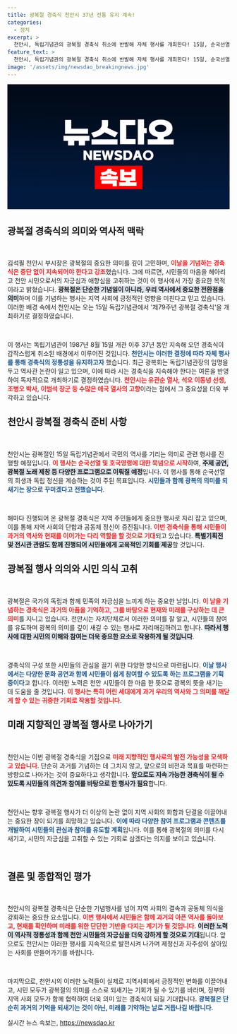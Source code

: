 ```yaml
---
title: 광복절 경축식 천안시 37년 전통 유지 계속!
categories:
  - 정치
excerpt: >
  천안시, 독립기념관의 광복절 경축식 취소에 반발해 자체 행사를 개최한다! 15일, 순국선열을 기리며 애국심 고취를 위한 특별한 기념식이 열린다. 클릭해 자세한 소식을 확인해보세요!
feature_text: >
  천안시, 독립기념관의 광복절 경축식 취소에 반발해 자체 행사를 개최한다! 15일, 순국선열을 기리며 애국심 고취를 위한 특별한 기념식이 열린다. 클릭해 자세한 소식을 확인해보세요!
image: '/assets/img/newsdao_breakingnews.jpg'
---
```


<p><img src="/assets/img/newsdao_breakingnews.jpg" alt="koreaapp 속보" /></p>

<h2 data-ke-size="size26">광복절 경축식의 의미와 역사적 맥락</h2>

<p data-ke-size="size16">&nbsp;</p>

<p>김석필 천안시 부시장은 광복절의 중요한 의미를 깊이 고민하며, <b><span style="color: #ee2323;">이날을 기념하는 경축식은 중단 없이 지속되어야 한다고 강조</span></b>했습니다. 그에 따르면, 시민들의 마음을 헤아리고 천안 시민으로서의 자긍심과 애향심을 고취하는 것이 이 행사에서 가장 중요한 목적이라고 밝혔습니다. <b><span style="background-color: #21538527;">광복절은 단순한 기념일이 아니라, 우리 역사에서 중요한 전환점을 의미</span></b>하며 이를 기념하는 행사는 지역 사회에 긍정적인 영향을 미친다고 믿고 있습니다. 이러한 배경 속에서 천안시는 오는 15일 독립기념관에서 '제79주년 광복절 경축식'을 개최하기로 결정하였습니다.</p>

<p data-ke-size="size16">&nbsp;</p>

<p>이 행사는 독립기념관이 1987년 8월 15일 개관 이후 37년 동안 지속해 오던 경축식이 갑작스럽게 취소된 배경에서 이루어진 것입니다. <b><span style="color: #1a5490;">천안시는 이러한 결정에 따라 자체 행사를 통해 경축식의 <b>정통성</b>을 유지하고자</span></b> 했습니다. 최근 광복회는 독립기념관장의 임명을 두고 역사관 논란이 일고 있으며, 이에 따라 시는 경축식을 지속해야 한다는 여론을 반영하여 독자적으로 개최하기로 결정하였습니다. <b><span style="color: #ee2323;">천안시는 유관순 열사, 석오 이동녕 선생, 조병오 박사, 이범석 장군 등 수많은 애국 열사의 고향</span></b>이라는 점에서 그 중요성을 더욱 부각하고 있습니다.</p>

<h2 data-ke-size="size26">천안시 광복절 경축식 준비 사항</h2>

<p data-ke-size="size16">&nbsp;</p>

<p>천안시는 광복절인 15일 독립기념관에서 국민의 역사를 기리는 의미로 관련 행사를 진행할 예정입니다. <b><span style="color: #ee2323;">이 행사는 순국선열 및 호국영령에 대한 묵념으로 시작</span></b>하여,  <b><span style="background-color: #21538527;">주제 공연, 광복절 노래 제창 등 다양한 프로그램으로 이뤄질 예정</span></b>입니다. 이 행사를 통해 순국선열의 희생과 독립 정신을 계승하는 것이 주된 목표입니다. <b><span style="color: #1a5490;">시민들과 함께 광복의 의미를 되새기는 장으로 꾸미겠다고 전했습니다</span></b>.</p>

<p data-ke-size="size16">&nbsp;</p>

<p>해마다 진행되어 온 광복절 경축식은 지역 주민들에게 중요한 행사로 자리 잡고 있으며, 이를 통해 지역 사회의 단합과 공동체 정신이 증진됩니다. <b><span style="color: #ee2323;">이번 경축식을 통해 시민들이 과거의 역사와 현재를 이어가는 다리 역할을 할 것으로 기대</span></b>되고 있습니다. <b><span style="background-color: #21538527;">특별기획전 및 전시관 관람도 함께 진행되어 시민들에게 교육적인 기회를 제공</span></b>할 것입니다.</p>

<h2 data-ke-size="size26">광복절 행사 의의와 시민 의식 고취</h2>

<p data-ke-size="size16">&nbsp;</p>

<p>광복절은 국가의 독립과 함께 민족의 자긍심을 느끼게 하는 중요한 날입니다. <b><span style="color: #ee2323;">이 날을 기념하는 경축식은 과거의 아픔을 기억하고, 그를 바탕으로 현재와 미래를 구상하는 데 큰 의미</span></b>를 지니고 있습니다. 천안시는 자치단체로서 이러한 의미를 잘 알고, 시민들의 참여를 유도하며 광복의 의미를 깊이 새길 수 있는 행사로 자리매김하려고 합니다. <b><span style="background-color: #21538527;">따라서 행사에 대한 시민의 이해와 참여는 더욱 중요한 요소로 작용하게 될 것입니다</span></b>.</p>

<p data-ke-size="size16">&nbsp;</p>

<p>경축식의 구성 또한 시민들의 관심을 끌기 위한 다양한 방식으로 마련됩니다. <b><span style="color: #1a5490;">이날 행사에서는 다양한 문화 공연과 함께 시민들이 쉽게 참여할 수 있도록 하는 프로그램을 기획 중이다</span></b>고 합니다. 이러한 노력은 천안 시민들이 한 마음 한 뜻으로 광복의 뜻을 새기는 데 도움을 줄 것입니다. <b><span style="color: #ee2323;">이 행사는 특히 어린 세대에게 과거 우리의 역사와 그 의미를 깨닫게 할 수 있는 귀중한 기회로 작용할 것입니다</span></b>.</p>

<h2 data-ke-size="size26">미래 지향적인 광복절 행사로 나아가기</h2>

<p data-ke-size="size16">&nbsp;</p>

<p>천안시는 이번 광복절 경축식을 기점으로 <b><span style="color: #ee2323;">미래 지향적인 행사로의 발전 가능성을 모색하고 있습니다</span></b>. 단순히 과거를 기념하는 데 그치지 않고, 앞으로의 비전과 목표를 마련하는 방향으로 나아가는 것이 중요하다고 생각합니다. <b><span style="background-color: #21538527;">앞으로도 지속 가능한 경축식이 될 수 있도록 시민들의 의견과 참여를 바탕으로 한 행사가 필요</span></b>합니다.</p>

<p data-ke-size="size16">&nbsp;</p>

<p>천안시는 향후 광복절 행사가 더 이상의 논란 없이 지역 사회의 화합과 단결을 이끌어내는 중요한 장이 되기를 희망하고 있습니다. <b><span style="color: #1a5490;">이에 따라 다양한 참여 프로그램과 콘텐츠를 개발하여 시민들의 관심과 참여를 유도할 계획</span></b>입니다. 이를 통해 광복절의 의미를 다시 새기고, 시민의 자긍심을 고취할 수 있는 기회로 삼겠다는 의지를 보이고 있습니다.</p>

<p data-ke-size="size16">&nbsp;</p>

<h2 data-ke-size="size26">결론 및 종합적인 평가</h2>

<p data-ke-size="size16">&nbsp;</p>

<p>천안시의 광복절 경축식은 단순한 기념행사를 넘어 지역 사회의 결속과 공동체 의식을 강화하는 중요한 요소입니다. <b><span style="color: #ee2323;">이번 행사에서 시민들은 함께 과거의 아픈 역사를 돌아보고, 현재를 확인하며 미래를 위한 단단한 기반을 다지는 계기가 될 것입니다</span></b>. <b><span style="background-color: #21538527;">이러한 노력이 역사적 정통성과 함께 천안 시민들의 자긍심을 더욱 강하게 할 것으로 기대</span></b>됩니다. 앞으로도 천안시는 이러한 행사를 지속적으로 발전시켜 나가며 제정신과 자주성이 살아있는 사회를 만들어가기를 바랍니다.</p>

<p data-ke-size="size16">&nbsp;</p>

<p>마지막으로, 천안시의 이러한 노력들이 실제로 지역사회에서 긍정적인 변화를 이끌어내고, 시민 모두가 광복절의 의미를 스스로 되새기는 기회가 될 수 있기를 바라며, 정부와 지역 사회 모두가 함께 협력하여 더욱 의미 있는 경축식이 되길 기대합니다. <b><span style="color: #1a5490;">광복절은 단순히 과거의 기억을 되새기는 것이 아닌, 미래를 기약하는 날로 거듭나길 바랍니다</span></b>.</p>
실시간 뉴스 속보는, <a href="https://newsdao.kr" rel="dofollow">https://newsdao.kr</a>


